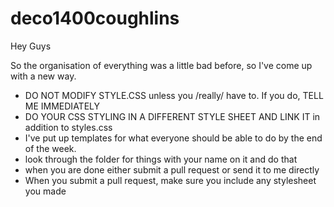 # deco1400coughlins

Hey Guys

So the organisation of everything was a little bad before, so I've come up with a new way.

- DO NOT MODIFY STYLE.CSS unless you /really/ have to. If you do, TELL ME IMMEDIATELY
- DO YOUR CSS STYLING IN A DIFFERENT STYLE SHEET AND LINK IT in addition to styles.css
- I've put up templates for what everyone should be able to do by the end of the week.
- look through the folder for things with your name on it and do that
- when you are done either submit a pull request or send it to me directly
- When you submit a pull request, make sure you include any stylesheet you made
